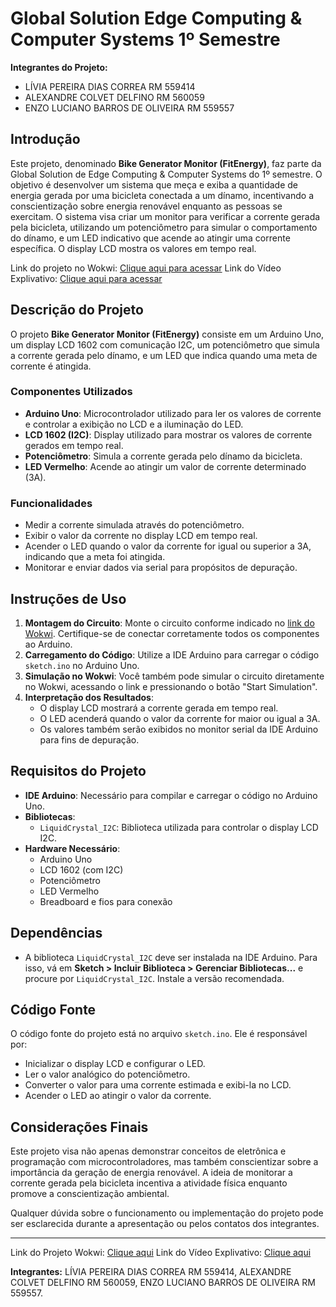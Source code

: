 # Global Solution Edge Computing & Computer Systems 1º Semestre

**Integrantes do Projeto:**
- LÍVIA PEREIRA DIAS CORREA RM 559414
- ALEXANDRE COLVET DELFINO RM 560059
- ENZO LUCIANO BARROS DE OLIVEIRA RM 559557

## Introdução
Este projeto, denominado **Bike Generator Monitor (FitEnergy)**, faz parte da Global Solution de Edge Computing & Computer Systems do 1º semestre. O objetivo é desenvolver um sistema que meça e exiba a quantidade de energia gerada por uma bicicleta conectada a um dínamo, incentivando a conscientização sobre energia renovável enquanto as pessoas se exercitam. O sistema visa criar um monitor para verificar a corrente gerada pela bicicleta, utilizando um potenciômetro para simular o comportamento do dínamo, e um LED indicativo que acende ao atingir uma corrente específica. O display LCD mostra os valores em tempo real.

Link do projeto no Wokwi: [Clique aqui para acessar](https://wokwi.com/projects/414487950438686721)
Link do Vídeo Explivativo: [Clique aqui para acessar](https://youtu.be/2ES6wC8susE)

## Descrição do Projeto
O projeto **Bike Generator Monitor (FitEnergy)** consiste em um Arduino Uno, um display LCD 1602 com comunicação I2C, um potenciômetro que simula a corrente gerada pelo dínamo, e um LED que indica quando uma meta de corrente é atingida.

### Componentes Utilizados
- **Arduino Uno**: Microcontrolador utilizado para ler os valores de corrente e controlar a exibição no LCD e a iluminação do LED.
- **LCD 1602 (I2C)**: Display utilizado para mostrar os valores de corrente gerados em tempo real.
- **Potenciômetro**: Simula a corrente gerada pelo dínamo da bicicleta.
- **LED Vermelho**: Acende ao atingir um valor de corrente determinado (3A).

### Funcionalidades
- Medir a corrente simulada através do potenciômetro.
- Exibir o valor da corrente no display LCD em tempo real.
- Acender o LED quando o valor da corrente for igual ou superior a 3A, indicando que a meta foi atingida.
- Monitorar e enviar dados via serial para propósitos de depuração.

## Instruções de Uso
1. **Montagem do Circuito**: Monte o circuito conforme indicado no [link do Wokwi](https://wokwi.com/projects/414487950438686721). Certifique-se de conectar corretamente todos os componentes ao Arduino.
2. **Carregamento do Código**: Utilize a IDE Arduino para carregar o código `sketch.ino` no Arduino Uno.
3. **Simulação no Wokwi**: Você também pode simular o circuito diretamente no Wokwi, acessando o link e pressionando o botão "Start Simulation".
4. **Interpretação dos Resultados**:
   - O display LCD mostrará a corrente gerada em tempo real.
   - O LED acenderá quando o valor da corrente for maior ou igual a 3A.
   - Os valores também serão exibidos no monitor serial da IDE Arduino para fins de depuração.

## Requisitos do Projeto
- **IDE Arduino**: Necessário para compilar e carregar o código no Arduino Uno.
- **Bibliotecas**:
  - `LiquidCrystal_I2C`: Biblioteca utilizada para controlar o display LCD I2C.
- **Hardware Necessário**:
  - Arduino Uno
  - LCD 1602 (com I2C)
  - Potenciômetro
  - LED Vermelho
  - Breadboard e fios para conexão

## Dependências
- A biblioteca `LiquidCrystal_I2C` deve ser instalada na IDE Arduino. Para isso, vá em **Sketch > Incluir Biblioteca > Gerenciar Bibliotecas...** e procure por `LiquidCrystal_I2C`. Instale a versão recomendada.

## Código Fonte
O código fonte do projeto está no arquivo `sketch.ino`. Ele é responsável por:
- Inicializar o display LCD e configurar o LED.
- Ler o valor analógico do potenciômetro.
- Converter o valor para uma corrente estimada e exibi-la no LCD.
- Acender o LED ao atingir o valor da corrente.

## Considerações Finais
Este projeto visa não apenas demonstrar conceitos de eletrônica e programação com microcontroladores, mas também conscientizar sobre a importância da geração de energia renovável. A ideia de monitorar a corrente gerada pela bicicleta incentiva a atividade física enquanto promove a conscientização ambiental.

Qualquer dúvida sobre o funcionamento ou implementação do projeto pode ser esclarecida durante a apresentação ou pelos contatos dos integrantes.

---

Link do Projeto Wokwi: [Clique aqui](https://wokwi.com/projects/414487950438686721)
Link do Vídeo Explivativo: [Clique aqui](https://youtu.be/2ES6wC8susE)

**Integrantes:** LÍVIA PEREIRA DIAS CORREA RM 559414, 
ALEXANDRE COLVET DELFINO RM 560059, 
ENZO LUCIANO BARROS DE OLIVEIRA RM 559557.

